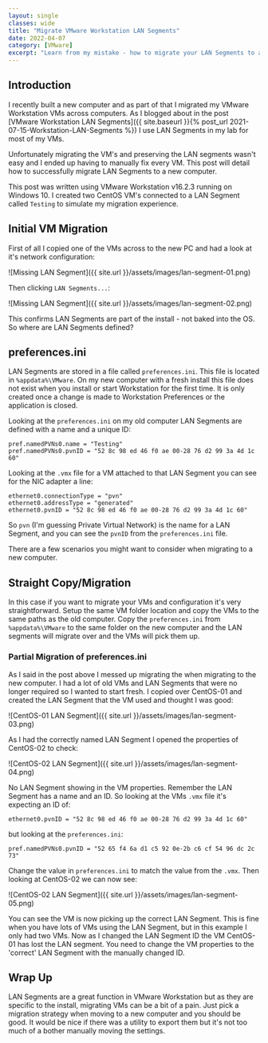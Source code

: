 ```yaml
---
layout: single
classes: wide
title: "Migrate VMware Workstation LAN Segments"
date: 2022-04-07
category: [VMware]
excerpt: "Learn from my mistake - how to migrate your LAN Segments to a new PC"
---
```

## Introduction

I recently built a new computer and as part of that I migrated my VMware Workstation VMs across computers. As I blogged about in the post [VMware Workstation LAN Segments]({{ site.baseurl }}{% post_url 2021-07-15-Workstation-LAN-Segments %}) I use LAN Segments in my lab for most of my VMs.

Unfortunately migrating the VM's and preserving the LAN segments wasn't easy and I ended up having to manually fix every VM. This post will detail how to successfully migrate LAN Segments to a new computer.

This post was written using VMware Workstation v16.2.3 running on Windows 10. I created two CentOS VM's connected to a LAN Segment called `Testing` to simulate my migration experience.

## Initial VM Migration

First of all I copied one of the VMs across to the new PC and had a look at it's network configuration:

![Missing LAN Segment]({{ site.url }}/assets/images/lan-segment-01.png)

Then clicking `LAN Segments...`:

![Missing LAN Segment]({{ site.url }}/assets/images/lan-segment-02.png)

This confirms LAN Segments are part of the install - not baked into the OS. So where are LAN Segments defined?

## preferences.ini

LAN Segments are stored in a file called `preferences.ini`. This file is located in `%appdata%\VMware`. On my new computer with a fresh install this file does not exist when you install or start Workstation for the first time. It is only created once a change is made to Workstation Preferences or the application is closed.

Looking at the `preferences.ini` on my old computer LAN Segments are defined with a name and a unique ID:

``` dosbatch
pref.namedPVNs0.name = "Testing"
pref.namedPVNs0.pvnID = "52 8c 98 ed 46 f0 ae 00-28 76 d2 99 3a 4d 1c 60"
```

Looking at the `.vmx` file for a VM attached to that LAN Segment you can see for the NIC adapter a line:

```dosbatch
ethernet0.connectionType = "pvn"
ethernet0.addressType = "generated"
ethernet0.pvnID = "52 8c 98 ed 46 f0 ae 00-28 76 d2 99 3a 4d 1c 60"
```

So `pvn` (I'm guessing Private Virtual Network) is the name for a LAN Segment, and you can see the `pvnID` from the `preferences.ini` file.

There are a few scenarios you might want to consider when migrating to a new computer.

## Straight Copy/Migration

In this case if you want to migrate your VMs and configuration it's very straightforward. Setup the same VM folder location and copy the VMs to the same paths as the old computer. Copy the `preferences.ini` from `%appdata%\VMware` to the same folder on the new computer and the LAN segments will migrate over and the VMs will pick them up.

### Partial Migration of preferences.ini

As I said in the post above I messed up migrating the when migrating to the new computer. I had a lot of old VMs and LAN Segments that were no longer required so I wanted to start fresh. I copied over CentOS-01 and  created the LAN Segment that the VM used and thought I was good:

![CentOS-01 LAN Segment]({{ site.url }}/assets/images/lan-segment-03.png)

As I had the correctly named LAN Segment I opened the properties of CentOS-02 to check:

![CentOS-02 LAN Segment]({{ site.url }}/assets/images/lan-segment-04.png)

No LAN Segment showing in the VM properties. Remember the LAN Segment has a name and an ID. So looking at the VMs `.vmx` file it's expecting an ID of:

```dosbatch
ethernet0.pvnID = "52 8c 98 ed 46 f0 ae 00-28 76 d2 99 3a 4d 1c 60"
```

but looking at the `preferences.ini`:

```dosbatch
pref.namedPVNs0.pvnID = "52 65 f4 6a d1 c5 92 0e-2b c6 cf 54 96 dc 2c 73"
```

Change the value in `preferences.ini` to match the value from the `.vmx`. Then looking at CentOS-02 we can now see:

![CentOS-02 LAN Segment]({{ site.url }}/assets/images/lan-segment-05.png)

You can see the VM is now picking up the correct LAN Segment. This is fine when you have lots of VMs using the LAN Segment, but in this example I only had two VMs. Now as I changed the LAN Segment ID the VM CentOS-01 has lost the LAN segment. You need to change the VM properties to the 'correct' LAN Segment with the manually changed ID.

## Wrap Up

LAN Segments are a great function in VMware Workstation but as they are specific to the install, migrating VMs can be a bit of a pain. Just pick a migration strategy when moving to a new computer and you should be good. It would be nice if there was a utility to export them but it's not too much of a bother manually moving the settings.